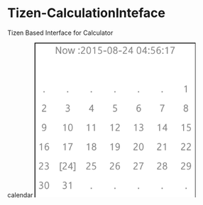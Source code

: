 # Tizen-CalculationInteface
Tizen Based Interface for Calculator

calendar
![calendar](https://github.com/ShihabYasin/My-Tizen-Apps/blob/master/tizen-calculator-interface/CalendarEx_Capture.png)

